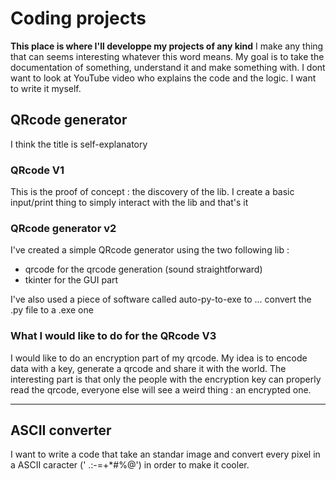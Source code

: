 # Coding projects

__This place is where I'll developpe my projects of any kind__
I make any thing that can seems interesting whatever this word means. My goal is to take the documentation of something, understand it and make something with. I dont want to look at YouTube video who explains the code and the logic. I want to write it myself.

## QRcode generator

I think the title is self-explanatory

### QRcode V1
This is the proof of concept : the discovery of the lib. I create a basic input/print thing to simply interact with the lib and that's it

### QRcode generator v2

I've created a simple QRcode generator using the two following lib :
- qrcode for the qrcode generation (sound straightforward)
- tkinter for the GUI part

I've also used a piece of software called auto-py-to-exe to ... convert the .py file to a .exe one

### What I would like to do for the QRcode V3

I would like to do an encryption part of my qrcode.
My idea is to encode data with a key, generate a qrcode and share it with the world. The interesting part is that only the people with the encryption key can properly read the qrcode, everyone else will see a weird thing : an encrypted one.

___

## ASCII converter

I want to write a code that take an standar image and convert every pixel in a ASCII caracter (' .:-=+*#%@') in order to make it cooler.